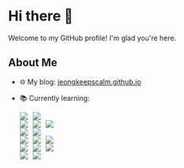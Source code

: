 # Hi there 👋

Welcome to my GitHub profile! I'm glad you're here.

## About Me
- 🌐 My blog: [jeongkeepscalm.github.io](https://jeongkeepscalm.github.io)
- 📚 Currently learning:
  <div style="display: flex; flex-wrap: wrap; gap: 10px;">
      <img src="https://img.shields.io/badge/java-007396?style=for-the-badge&logo=OpenJDK&logoColor=white">
      <img src="https://img.shields.io/badge/Python-3776AB?style=for-the-badge&logo=Python&logoColor=white">
  </div>

  <div style="display: flex; flex-wrap: wrap; gap: 10px;">
      <img src="https://img.shields.io/badge/Spring-6DB33F?style=for-the-badge&logo=Spring&logoColor=white">
      <img src="https://img.shields.io/badge/springboot-6DB33F?style=for-the-badge&logo=springboot&logoColor=white">
      <img src="https://img.shields.io/badge/Spring Security-6DB33F?style=for-the-badge&logo=Spring Security&logoColor=white">
  </div>
  
  <div style="display: flex; flex-wrap: wrap; gap: 10px;">
      <img src="https://img.shields.io/badge/Thymeleaf-005F0F?style=for-the-badge&logo=Thymeleaf&logoColor=white">
      <img src="https://img.shields.io/badge/JSP-007396?style=for-the-badge&logo=java&logoColor=white">
  </div>
  
  <div style="display: flex; flex-wrap: wrap; gap: 10px;">
      <img src="https://img.shields.io/badge/MySQL-4479A1?style=for-the-badge&logo=MySQL&logoColor=white">
      <img src="https://img.shields.io/badge/PostgreSQL-336791?style=for-the-badge&logo=PostgreSQL&logoColor=white">
      <img src="https://img.shields.io/badge/Oracle-F80000?style=for-the-badge&logo=Oracle&logoColor=white">
  </div>
  
  <div style="display: flex; flex-wrap: wrap; gap: 10px;">
      <img src="https://img.shields.io/badge/HTML5-E34F26?style=for-the-badge&logo=HTML5&logoColor=white">
      <img src="https://img.shields.io/badge/CSS3-1572B6?style=for-the-badge&logo=CSS3&logoColor=white">
      <img src="https://img.shields.io/badge/JavaScript-F7DF1E?style=for-the-badge&logo=JavaScript&logoColor=white">
  </div>
  
  <div style="display: flex; flex-wrap: wrap; gap: 10px;">
      <img src="https://img.shields.io/badge/Amazon%20EC2-FF9900?style=for-the-badge&logo=Amazon%20EC2&logoColor=white">
      <img src="https://img.shields.io/badge/Amazon%20S3-569A31?style=for-the-badge&logo=Amazon%20S3&logoColor=white">
  </div>


<!--
**jeongkeepscalm/jeongkeepscalm** is a ✨ _special_ ✨ repository because its `README.md` (this file) appears on your GitHub profile.

Here are some ideas to get you started:

- 🔭 I’m currently working on ...
- 🌱 I’m currently learning ...
- 👯 I’m looking to collaborate on ...
- 🤔 I’m looking for help with ...
- 💬 Ask me about ...
- 📫 How to reach me: ...
- 😄 Pronouns: ...
- ⚡ Fun fact: ...
-->
